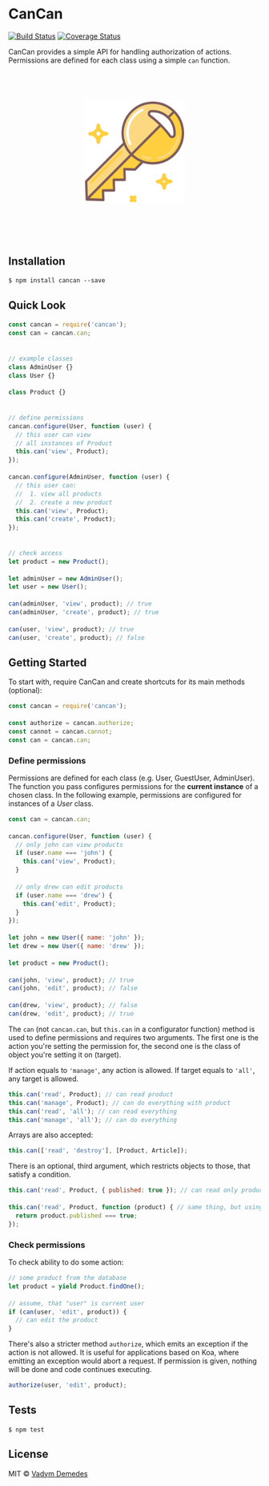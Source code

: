 # CanCan

[![Build Status](https://travis-ci.org/vdemedes/cancan.svg?branch=master)](https://travis-ci.org/vdemedes/cancan) [![Coverage Status](https://coveralls.io/repos/vdemedes/cancan/badge.svg?branch=master&service=github)](https://coveralls.io/github/vdemedes/cancan?branch=master)

CanCan provides a simple API for handling authorization of actions.
Permissions are defined for each class using a simple `can` function.


<h1 align="center">
	<br>
	<img width="200" src="media/key.png">
	<br>
	<br>
	<br>
</h1>

## Installation

```
$ npm install cancan --save
```


## Quick Look

```js
const cancan = require('cancan');
const can = cancan.can;


// example classes
class AdminUser {}
class User {}

class Product {}


// define permissions
cancan.configure(User, function (user) {
  // this user can view
  // all instances of Product
  this.can('view', Product);
});

cancan.configure(AdminUser, function (user) {
  // this user can:
  //  1. view all products
  //  2. create a new product
  this.can('view', Product);
  this.can('create', Product);
});


// check access
let product = new Product();

let adminUser = new AdminUser();
let user = new User();

can(adminUser, 'view', product); // true
can(adminUser, 'create', product); // true

can(user, 'view', product); // true
can(user, 'create', product); // false
```


## Getting Started

To start with, require CanCan and create shortcuts for its main methods (optional):

```js
const cancan = require('cancan');

const authorize = cancan.authorize;
const cannot = cancan.cannot;
const can = cancan.can;
```


### Define permissions

Permissions are defined for each class (e.g. User, GuestUser, AdminUser).
The function you pass configures permissions for the **current instance** of a chosen class.
In the following example, permissions are configured for instances of a *User* class.

```js
const can = cancan.can;

cancan.configure(User, function (user) {
  // only john can view products
  if (user.name === 'john') {
    this.can('view', Product);
  }

  // only drew can edit products
  if (user.name === 'drew') {
    this.can('edit', Product);
  }
});

let john = new User({ name: 'john' });
let drew = new User({ name: 'drew' });

let product = new Product();

can(john, 'view', product); // true
can(john, 'edit', product); // false

can(drew, 'view', product); // false
can(drew, 'edit', product); // true
```

The `can` (not `cancan.can`, but `this.can` in a configurator function) method is used to define permissions and requires two arguments.
The first one is the action you're setting the permission for, the second one is the class of object you're setting it on (target).

If action equals to `'manage'`, any action is allowed.
If target equals to `'all'`, any target is allowed.

```js
this.can('read', Product); // can read product
this.can('manage', Product); // can do everything with product
this.can('read', 'all'); // can read everything
this.can('manage', 'all'); // can do everything
```

Arrays are also accepted:

```js
this.can(['read', 'destroy'], [Product, Article]);
```

There is an optional, third argument, which restricts objects to those, that satisfy a condition.

```javascript
this.can('read', Product, { published: true }); // can read only products with published = true

this.can('read', Product, function (product) { // same thing, but using a function
  return product.published === true;
});
```

### Check permissions

To check ability to do some action:

```js
// some product from the database
let product = yield Product.findOne();

// assume, that "user" is current user
if (can(user, 'edit', product)) {
  // can edit the product
}
```

There's also a stricter method `authorize`, which emits an exception if the action is not allowed.
It is useful for applications based on Koa, where emitting an exception would abort a request.
If permission is given, nothing will be done and code continues executing.

```javascript
authorize(user, 'edit', product);
```

## Tests

```
$ npm test
```

## License

MIT © [Vadym Demedes](http://vadimdemedes.com)
